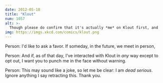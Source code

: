 ```yaml
---
date: 2012-05-18
title: "Klout"
num: 1057
alt: >-
  Though please do confirm that it's actually *me* on Klout first, and not one of my friends trying to get me punched. The great thing about this douchebag deadman switch is that I will never dare trigger it.
img: https://imgs.xkcd.com/comics/klout.png
---
```

Person: I'd like to ask a favor.  If someday, in the future, we meet in person, 

Person: And if, as of that day, I've interacted with Klout in *any* way except to opt out, I want you to punch me in the face without warning.

Person: This may sound like a joke, so let me be clear: I am *dead serious*. Ignore anything I say retracting this. Thank you.

